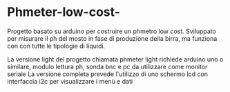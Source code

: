 # Phmeter-low-cost-
Progetto basato su arduino per costruire un phmetro low cost. Sviluppato per misurare il ph del mosto in fase di produzione della birra, ma funziona con con tutte le tipologie di liquidi.

La versione light del progetto chiamata phmeter light richiede arduino uno o similare, modulo lettura ph, sonda bnc e pc da utilizzare come monitor seriale
La versione completa prevede l'utilizzo di uno schermo lcd con interfaccia i2c per visualizzare i menù e dati
